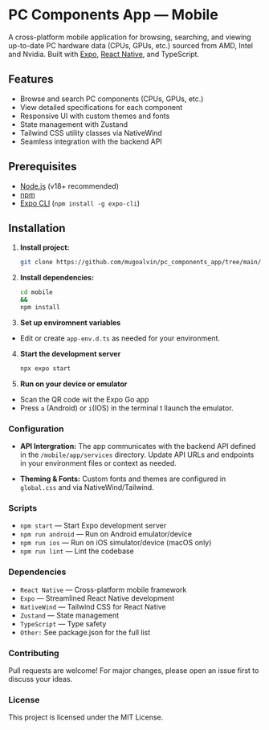 # PC Components App — Mobile

A cross-platform mobile application for browsing, searching, and viewing up-to-date PC hardware data (CPUs, GPUs, etc.) sourced from AMD, Intel and Nvidia. Built with [Expo](https://expo.dev/), [React Native](https://reactnative.dev/), and TypeScript.



## Features

- Browse and search PC components (CPUs, GPUs, etc.)
- View detailed specifications for each component
- Responsive UI with custom themes and fonts
- State management with Zustand
- Tailwind CSS utility classes via NativeWind
- Seamless integration with the backend API



## Prerequisites

- [Node.js](https://nodejs.org/) (v18+ recommended)
- [npm](https://www.npmjs.com/)
- [Expo CLI](https://docs.expo.dev/get-started/installation/) (`npm install -g expo-cli`)



## Installation

1. **Install project:**
   ```bash
   git clone https://github.com/mugoalvin/pc_components_app/tree/main/mobile
   ```

2. **Install dependencies:**
   ```bash
   cd mobile
   &&
   npm install
   ```

3. **Set up enviromnent variables**
- Edit or create `app-env.d.ts` as needed for your environment.

4. **Start the development server**
   ```bash
   npx expo start
   ```
5. **Run on your device or emulator**
- Scan the QR code wit the Expo Go app
- Press `a` (Android) or `i`(IOS) in the terminal t llaunch the emulator.


### Configuration
- **API Intergration:**
   The app communicates with the backend API defined in the `/mobile/app/services` directory.
   Update API URLs and endpoints in your environment files or context as needed.

- **Theming & Fonts:**
Custom fonts and themes are configured in `global.css` and via NativeWind/Tailwind.

### Scripts
- `npm start` — Start Expo development server
- `npm run android` — Run on Android emulator/device
- `npm run ios` — Run on iOS simulator/device (macOS only)
- `npm run lint` — Lint the codebase

### Dependencies
- `React Native` — Cross-platform mobile framework
- `Expo` — Streamlined React Native development
- `NativeWind` — Tailwind CSS for React Native
- `Zustand` — State management
- `TypeScript` — Type safety
- `Other:` See package.json for the full list

### Contributing
Pull requests are welcome! For major changes, please open an issue first to discuss your ideas.

### License
This project is licensed under the MIT License.